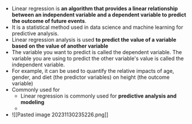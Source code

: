 - Linear regression is **an algorithm that provides a linear relationship between an independent variable and a dependent variable to predict the outcome of future events**.
- It is a statistical method used in data science and machine learning for predictive analysis.
- Linear regression analysis is used **to predict the value of a variable based on the value of another variable**
- The variable you want to predict is called the dependent variable. The variable you are using to predict the other variable's value is called the independent variable.
- For example, it can be used to quantify the relative impacts of age, gender, and diet (the predictor variables) on height (the outcome variable)
- Commonly used for
	- Linear regression is commonly used for **predictive analysis and modeling**
	- 
- ![[Pasted image 20231130235226.png]]